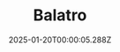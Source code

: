---
title: "Balatro"
id: 2379780
date: 2025-01-20T00:00:05.288Z
link: games/steam/recent/balatro
image: http://media.steampowered.com/steamcommunity/public/images/apps/2379780/b6018068070ab0e23561694c11f7950dd6f4c752.jpg
playtime_2weeks: 727
playtime_forever: 5769
playtime_windows_forever: 0
playtime_mac_forever: 192
playtime_linux_forever: 5576
playtime_deck_forever: 5576
---